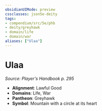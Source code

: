 ```yaml
---
obsidianUIMode: preview
cssclasses: json5e-deity
tags:
- compendium/src/5e/phb
- deity/greyhawk
- domain/life
- domain/war
aliases: ["Ulaa"]
---
```

# Ulaa
*Source: Player's Handbook p. 295* 

- **Alignment**: Lawful Good
- **Domains**: Life, War
- **Pantheon**: Greyhawk
- **Symbol**: Mountain with a circle at its heart